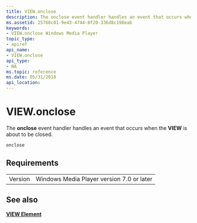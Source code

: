 ```yaml
---
title: VIEW.onclose
description: The onclose event handler handles an event that occurs when the VIEW is about to be closed.
ms.assetid: 25760c01-9e43-4744-8f20-336d8c198eab
keywords:
- VIEW.onclose Windows Media Player
topic_type:
- apiref
api_name:
- VIEW.onclose
api_type:
- NA
ms.topic: reference
ms.date: 05/31/2018
api_location: 
---
```


# VIEW.onclose

The **onclose** event handler handles an event that occurs when the **VIEW** is about to be closed.

``` syntax
onclose
```

## Requirements



|                    |                                                      |
|--------------------|------------------------------------------------------|
| Version<br/> | Windows Media Player version 7.0 or later<br/> |



## See also

<dl> <dt>

[**VIEW Element**](view-element.md)
</dt> </dl>

 

 





